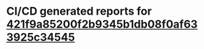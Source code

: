 # CI/CD generated reports for [421f9a85200f2b9345b1db08f0af633925c34545](https://github.com/hydephp/develop/commit/421f9a85200f2b9345b1db08f0af633925c34545)
